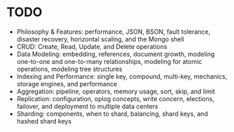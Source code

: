 # TODO #

* Philosophy & Features: performance, JSON, BSON, fault tolerance, disaster recovery, horizontal scaling, and the Mongo shell
* CRUD: Create, Read, Update, and Delete operations
* Data Modeling: embedding, references, document growth, modeling one-to-one and one-to-many relationships, modeling for atomic operations, modeling tree structures
* Indexing and Performance: single key, compound, multi-key, mechanics, storage engines, and performance
* Aggregation: pipeline, operators, memory usage, sort, skip, and limit
* Replication: configuration, oplog concepts, write concern, elections, failover, and deployment to multiple data centers
* Sharding: components, when to shard, balancing, shard keys, and hashed shard keys
